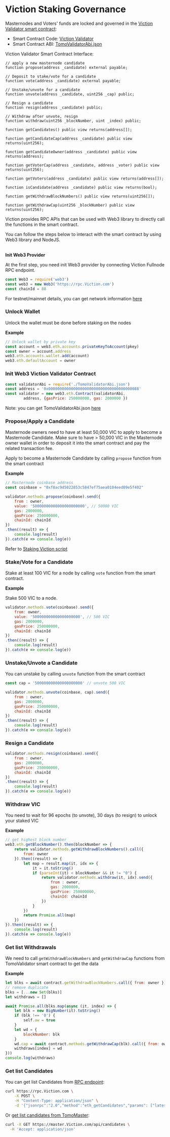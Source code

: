 # Viction Staking Governance

Masternodes and Voters' funds are locked and governed in the [Viction Validator smart contract](https:/vicscan.xyz/address/0x0000000000000000000000000000000000000088):

* Smart Contract Code: [Viction Validator](https://github.com/BuildOnViction/tomomaster/blob/master/contracts/TomoValidator.sol)
* Smart Contract ABI: [TomoValidatorAbi.json](https://raw.githubusercontent.com/Viction/tomomaster/master/abis/TomoValidatorAbi.json)

Viction Validator Smart Contract Interface:

```solidity
// apply a new masternode candidate
function propose(address _candidate) external payable;

// Deposit to stake/vote for a candidate
function vote(address _candidate) external payable;

// Unstake/unvote for a candidate
function unvote(address _candidate, uint256 _cap) public;

// Resign a candidate
function resign(address _candidate) public;

// Withdraw after unvote, resign
function withdraw(uint256 _blockNumber, uint _index) public;

function getCandidates() public view returns(address[]);

function getCandidateCap(address _candidate) public view returns(uint256);

function getCandidateOwner(address _candidate) public view returns(address);

function getVoterCap(address _candidate, address _voter) public view returns(uint256);

function getVoters(address _candidate) public view returns(address[]);

function isCandidate(address _candidate) public view returns(bool);

function getWithdrawBlockNumbers() public view returns(uint256[]);

function getWithdrawCap(uint256 _blockNumber) public view returns(uint256);
```

Viction provides RPC APIs that can be used with Web3 library to directly call the functions in the smart contract.

You can follow the steps below to interact with the smart contract by using Web3 library and NodeJS.

\
**Init Web3 Provider**

At the first step, you need init Web3 provider by connecting Viction Fullnode RPC endpoint.

```javascript
const Web3 = require('web3')
const web3 = new Web3('https://rpc.Viction.com')
const chainId = 88
```

For testnet/mainnet details, you can get network information [here](../working-with-Viction/)

### Unlock Wallet <a href="#unlock-wallet" id="unlock-wallet"></a>

Unlock the wallet must be done before staking on the nodes

**Example**

```javascript
// Unlock wallet by private key
const account = web3.eth.accounts.privateKeyToAccount(pkey)
const owner = account.address
web3.eth.accounts.wallet.add(account)
web3.eth.defaultAccount = owner
```

### Init Web3 Viction Validator Contract <a href="#init-web3-Viction-validator-contract" id="init-web3-Viction-validator-contract"></a>

```javascript
const validatorAbi = require('./TomoValidatorAbi.json')
const address = '0x0000000000000000000000000000000000000088'
const validator = new web3.eth.Contract(validatorAbi,
        address, {gasPrice: 250000000, gas: 2000000 })
```

Note: you can get TomoValidatorAbi.json [here](https://raw.githubusercontent.com/Viction/tomomaster/master/abis/TomoValidatorAbi.json)

### Propose/Apply a Candidate <a href="#proposeapply-a-candidate" id="proposeapply-a-candidate"></a>

Masternode owners need to have at least 50,000 VIC to apply to become a Masternode Candidate. Make sure to have > 50,000 VIC in the Masternode owner wallet in order to deposit it into the smart contract and pay the related transaction fee.

Apply to become a Masternode Candidate by calling `propose` function from the smart contract

**Example**

```javascript
// Masternode coinbase address
const coinbase = "0xf8ac9d5022853c5847ef75aea0104eed09e5f402"

validator.methods.propose(coinbase).send({
    from : owner,
    value: '50000000000000000000000', // 50000 VIC
    gas: 2000000,
    gasPrice: 250000000,
    chainId: chainId
})
.then((result) => {
    console.log(result)
}).catch(e => console.log(e))
```

Refer to [Staking Viction script](https://gist.github.com/thanhson1085/7a6471ea0d6c0d6321a0454789d6266c)

### Stake/Vote for a Candidate <a href="#stakevote-a-candidate" id="stakevote-a-candidate"></a>

Stake at least 100 VIC for a node by calling `vote` function from the smart contract.

**Example**

Stake 500 VIC to a node.

```javascript
validator.methods.vote(coinbase).send({
    from: owner,
    value: '500000000000000000000', // 500 VIC
    gas: 2000000,
    gasPrice: 250000000,
    chainId: chainId
})
.then((result) => {
    console.log(result)
}).catch(e => console.log(e))
```

### Unstake/Unvote a Candidate <a href="#unstakeunvote-a-candidate" id="unstakeunvote-a-candidate"></a>

You can unstake by calling `unvote` function from the smart contract

```javascript
const cap = '500000000000000000000' // unvote 500 VIC

validator.methods.unvote(coinbase, cap).send({
    from : owner,
    gas: 2000000,
    gasPrice: 250000000,
    chainId: chainId
})
.then((result) => {
    console.log(result)
}).catch(e => console.log(e))
```

### Resign a Candidate <a href="#resign-a-candidate" id="resign-a-candidate"></a>

```javascript
validator.methods.resign(coinbase).send({
    from : owner,
    gas: 2000000,
    gasPrice: 250000000,
    chainId: chainId
})
.then((result) => {
    console.log(result)
}).catch(e => console.log(e))
```

### Withdraw VIC <a href="#withdraw-tomo" id="withdraw-tomo"></a>

You need to wait for 96 epochs (to unvote), 30 days (to resign) to unlock your staked VIC

**Example**

```javascript
// get highest block number
web3.eth.getBlockNumber().then(blockNumber => {
    return validator.methods.getWithdrawBlockNumbers().call({
        from: owner
    }).then((result) => {
        let map = result.map(it, idx => {
            it = it.toString()
            if (parseInt(it) < blockNumber && it != "0") {
                return validator.methods.withdraw(it, idx).send({
                    from : owner,
                    gas: 2000000,
                    gasPrice: 250000000,
                    chainId: chainId
                })
            }
        })
        return Promise.all(map)
    })
}).then((result) => {
    console.log(result)
}).catch(e => console.log(e))
```

### Get list Withdrawals <a href="#get-list-withdrawals" id="get-list-withdrawals"></a>

We need to call `getWithdrawBlockNumbers` and `getWithdrawCap` functions from TomoValidator smart contract to get the data

**Example**

```javascript
let blks = await contract.getWithdrawBlockNumbers.call({ from: owner })
// remove duplicate
blks = [...new Set(blks)]
let withdraws = []

await Promise.all(blks.map(async (it, index) => {
    let blk = new BigNumber(it).toString()
    if (blk !== '0') {
        self.aw = true
    }
    let wd = {
        blockNumber: blk
    }
    wd.cap = await contract.methods.getWithdrawCap(blk).call({ from: owner })
    withdraws[index] = wd
}))
console.log(withdraws)
```

### Get list Candidates <a href="#get-list-candidates" id="get-list-candidates"></a>

You can get list Candidates from [RPC endpoint](https://apidocs.Viction.com/?shell#eth\_getcandidates):

```bash
curl https://rpc.Viction.com \
    -X POST \
    -H "Content-Type: application/json" \
    -d '{"jsonrpc":"2.0","method":"eth_getCandidates","params": ["latest"],"id":1}'
```

Or [get list candidates from TomoMaster](https://apidocs.Viction.com/?shell#tomomaster-apis-candidates):

```bash
curl -X GET https://master.Viction.com/api/candidates \
  -H 'Accept: application/json'
```
